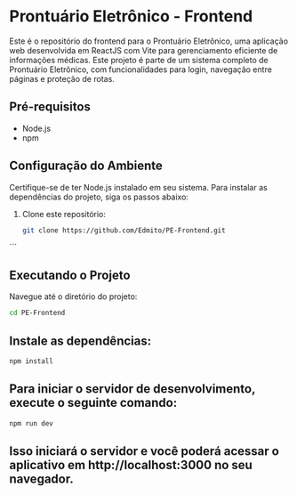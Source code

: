 # Prontuário Eletrônico - Frontend

Este é o repositório do frontend para o Prontuário Eletrônico, uma aplicação web desenvolvida em ReactJS com Vite para gerenciamento eficiente de informações médicas. Este projeto é parte de um sistema completo de Prontuário Eletrônico, com funcionalidades para login, navegação entre páginas e proteção de rotas.

## Pré-requisitos

- Node.js
- npm

## Configuração do Ambiente

Certifique-se de ter Node.js instalado em seu sistema. Para instalar as dependências do projeto, siga os passos abaixo:

1. Clone este repositório:

   ```bash
   git clone https://github.com/Edmito/PE-Frontend.git
  ´´´
## Executando o Projeto

Navegue até o diretório do projeto:

```bash
cd PE-Frontend
```
## Instale as dependências:

```bash
npm install
```
## Para iniciar o servidor de desenvolvimento, execute o seguinte comando:

```bash
npm run dev
```
## Isso iniciará o servidor e você poderá acessar o aplicativo em http://localhost:3000 no seu navegador.
